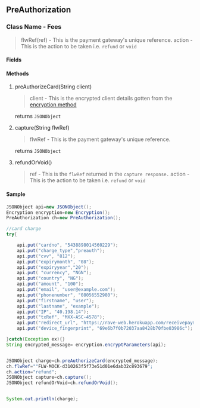## PreAuthorization

### Class Name - Fees
 >flwRef(ref) - This is the payment gateway's unique reference.
 >action - This is the action to be taken i.e. `refund` or `void`
#### Fields

#### Methods
1. preAuthorizeCard(String client)

    >client - This is the encrypted client details gotten from the [encryption method](ENCRYPTION.md)

    returns `JSONObject`
    
2. capture(String flwRef)
    >flwRef - This is the payment gateway's unique reference.
    
    returns `JSONObject`
    
3. refundOrVoid()
    >ref - This is the `flwRef` returned in the `capture response.`
    >action - This is the action to be taken i.e. `refund` or `void`
 
 
#### Sample

```java
JSONObject api=new JSONObject();
Encryption encryption=new Encryption();
PreAuthorization ch=new PreAuthorization();

//card charge
try{

    api.put("cardno", "5438898014560229");
    api.put("charge_type","preauth");
    api.put("cvv", "812");
    api.put("expirymonth", "08");
    api.put("expiryyear","20");
    api.put( "currency", "NGN");
    api.put("country", "NG");
    api.put("amount", "100");
    api.put("email", "user@example.com");
    api.put("phonenumber", "08056552980");
    api.put("firstname", "user");
    api.put("lastname", "example");
    api.put("IP", "40.198.14");
    api.put("txRef", "MXX-ASC-4578");
    api.put("redirect_url", "https://rave-web.herokuapp.com/receivepayment");
    api.put("device_fingerprint", "69e6b7f0b72037aa8428b70fbe03986c");

}catch(Exception ex){}
String encrypted_message= encryption.encryptParameters(api);


JSONObject charge=ch.preAuthorizeCard(encrypted_message);
ch.flwRef=""FLW-MOCK-d310263f5f73e51d01e6dab32c893679";
ch.action="refund";
JSONObject capture=ch.capture();
JSONObject refundOrVoid=ch.refundOrVoid();


System.out.println(charge);
```

